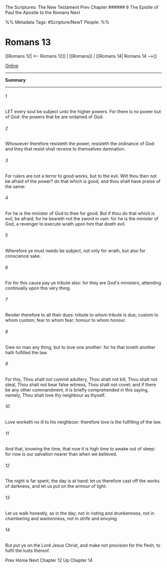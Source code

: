 The Scriptures: The New Testament
Prev
Chapter ###### 6
The Epistle of Paul the Apostle to the Romans
Next

%% Metadata
Tags: #Scripture/NewT
People: 
%%
# Romans 13
[[Romans 12| <-- Romans 12]] | [[Romans]] | [[Romans 14| Romans 14 -->]]

[Online](https://churchofjesuschrist.org/study/scriptures/nt/rom/13?lang=eng)

---
__Summary__



---
###### 1
LET every soul be subject unto the higher powers. For there is no power but of God: the powers that be are ordained of God.
###### 2
Whosoever therefore resisteth the power, resisteth the ordinance of God: and they that resist shall receive to themselves damnation.
###### 3
For rulers are not a terror to good works, but to the evil. Wilt thou then not be afraid of the power? do that which is good, and thou shalt have praise of the same:
###### 4
For he is the minister of God to thee for good. But if thou do that which is evil, be afraid; for he beareth not the sword in vain: for he is the minister of God, a revenger to execute wrath upon him that doeth evil.
###### 5
Wherefore ye must needs be subject, not only for wrath, but also for conscience sake.
###### 6
For for this cause pay ye tribute also: for they are God's ministers, attending continually upon this very thing.
###### 7
Render therefore to all their dues: tribute to whom tribute is due; custom to whom custom; fear to whom fear; honour to whom honour.
###### 8
Owe no man any thing, but to love one another: for he that loveth another hath fulfilled the law.
###### 9
For this, Thou shalt not commit adultery, Thou shalt not kill, Thou shalt not steal, Thou shalt not bear false witness, Thou shalt not covet; and if there be any other commandment, it is briefly comprehended in this saying, namely, Thou shalt love thy neighbour as thyself.
###### 10
Love worketh no ill to his neighbour: therefore love is the fulfilling of the law.
###### 11
And that, knowing the time, that now it is high time to awake out of sleep: for now is our salvation nearer than when we believed.
###### 12
The night is far spent, the day is at hand: let us therefore cast off the works of darkness, and let us put on the armour of light.
###### 13
Let us walk honestly, as in the day; not in rioting and drunkenness, not in chambering and wantonness, not in strife and envying.
###### 14
But put ye on the Lord Jesus Christ, and make not provision for the flesh, to fulfil the lusts thereof.

Prev
Home
Next
Chapter 12
Up
Chapter 14



